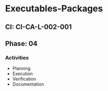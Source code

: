 # Executables-Packages

## CI: CI-CA-L-002-001
## Phase: 04

### Activities
- Planning
- Execution
- Verification
- Documentation
